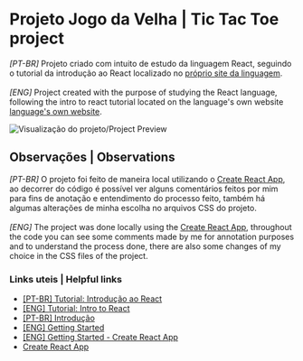 # Projeto Jogo da Velha | Tic Tac Toe project

*[PT-BR]* Projeto criado com intuito de estudo da linguagem React, seguindo o tutorial da introdução ao React localizado no [próprio site da linguagem](https://pt-br.reactjs.org/tutorial/tutorial.html). <br /><br />
*[ENG]* Project created with the purpose of studying the React language, following the intro to react tutorial located on the language's own website [language's own website](https://pt-br.reactjs.org/tutorial/tutorial.html).


![Visualização do projeto/Project Preview](https://cdn.discordapp.com/attachments/905899589553500220/962722835414003763/print.png)


## Observações | Observations

*[PT-BR]* O projeto foi feito de maneira local utilizando o [Create React App](https://github.com/facebook/create-react-app#create-react-app--), ao decorrer do código é possível ver alguns comentários feitos por mim para fins de anotação e entendimento do processo feito, também há algumas alterações de minha escolha no arquivos CSS do projeto. <br /><br />
*[ENG]* The project was done locally using the [Create React App](https://github.com/facebook/create-react-app#create-react-app--), throughout the code you can see some comments made by me for annotation purposes and to understand the process done, there are also some changes of my choice in the CSS files of the project.

### Links uteis | Helpful links
- [[PT-BR] Tutorial: Introdução ao React](https://pt-br.reactjs.org/tutorial/tutorial.html)
- [[ENG] Tutorial: Intro to React](https://reactjs.org/tutorial/tutorial.html)
- [[PT-BR] Introdução](https://pt-br.reactjs.org/docs/getting-started.html)
- [[ENG] Getting Started](https://reactjs.org/docs/getting-started.html)
- [[ENG] Getting Started - Create React App](https://create-react-app.dev/docs/getting-started)
- [Create React App](https://github.com/facebook/create-react-app#create-react-app--)
